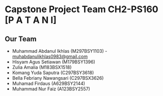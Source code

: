 # Capstone Project Team CH2-PS160 [P A T A N I]

## Our Team
* Muhammad Abdanul Ikhlas (M297BSY1103) - muhabdanulikhlas0983@gmail.com
* Hisyam Agus Setiawan (M179BSY1396)
* Zulia Amalia (M183BSX1518)
* Komang Yuda Saputra (C297BSY3618)
* Bella Febriany Nawangsari (C297BSX3626)
* Muhamad Firdaus (A629BSY2144)
* Muhammad Nur Faiz (A123BSY2557)

